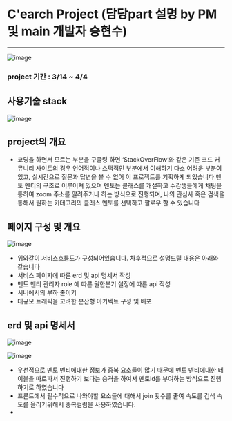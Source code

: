 ﻿# C'earch Project (담당part 설명 by PM 및 main 개발자 승현수)
-------------------
![image](https://user-images.githubusercontent.com/72781752/162286009-2952f820-23a4-4b16-b98c-fe06060a1d89.png)
### project 기간 : 3/14 ~ 4/4

## 사용기술 stack
![image](https://user-images.githubusercontent.com/72781752/162289487-089bde27-9c7d-4493-a886-fe861c525017.png)


## project의 개요
+ 코딩을 하면서 모르는 부분을 구글링 하면 ‘StackOverFlow’와 같은 기존 코드 커뮤니티
사이트의 경우 언어적이나 스택적인 부분에서 이해하기 다소 어려운 부분이 있고,
실시간으로 질문과 답변을 볼 수 없어 이 프로젝트를 기획하게 되었습니다 멘토 멘티의 구조로 이루어져 있으며 멘토는 클래스를 개설하고 수강생들에게 채팅을 통하여 zoom 주소를 알려주거나
하는 방식으로 진행되며, 나의 관심사 혹은 검색을 통해서 원하는 카테고리의 클래스 멘토를 선택하고 팔로우 할 수 있습니다

## 페이지 구성 및 개요
![image](https://user-images.githubusercontent.com/72781752/162289664-210fcbc2-81a7-42ea-b39c-34d6ab501e8c.png)
+ 위와같이 서비스흐름도가 구성되어있습니다. 차후적으로 설명드릴 내용은 아래와 같습니다
 + 서비스 페이지에 따른 erd 및 api 명세서 작성
 + 멘토 멘티 관리자 role 에 따른 권한분기 설정에 따른 api 작성
 + 서버에서의 부하 줄이기
 + 대규모 트래픽을 고려한 분산형 아키텍트 구성 및 배포

## erd 및 api 명세서 
![image](https://user-images.githubusercontent.com/72781752/162298043-67576bf8-7258-4fca-889e-fa858f15c7bd.png)

![image](https://user-images.githubusercontent.com/72781752/162299243-b1647731-7027-4eba-b4c0-2098d61f949d.png)

+ 우선적으로 멘토 멘티에대한 정보가 중복 요소들이 많기 때문에 멘토 멘티에대한 테이블을 따로파서 진행하기 보다는 승격을 하여서 멘토id를 부여하는 방식으로 진행하기로 하였습니다
+ 프론트에서 필수적으로 나와야할 요소들에 대해서 join 횟수를 줄여 속도를 검색 속도를 올리기위해서 중복컬럼을 사용하였습니다.
+ 
